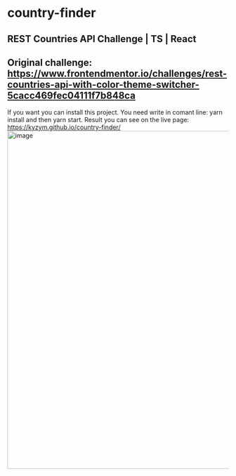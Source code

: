 # country-finder
REST Countries API Challenge | TS | React
--------------
Original challenge: 
https://www.frontendmentor.io/challenges/rest-countries-api-with-color-theme-switcher-5cacc469fec04111f7b848ca
------
If you want you can install this project. You need write in comant line: yarn install and then yarn start. 
Result you can see on the live page:
https://kyzym.github.io/country-finder/
<img width="770" alt="image" src="https://user-images.githubusercontent.com/102521716/211500713-9dbb258c-6c25-4e46-97d3-7e061ee203ef.png">



